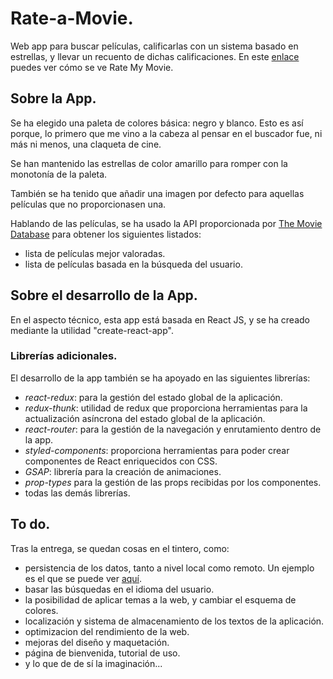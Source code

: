 # Rate-a-Movie.
Web app para buscar películas, calificarlas con un sistema basado en estrellas, y llevar un recuento de dichas calificaciones. En este [enlace](https://rate-a-movie.netlify.app) puedes ver cómo se ve Rate My Movie.

## Sobre la App.
Se ha elegido una paleta de colores básica: negro y blanco. Esto es así porque, lo primero que me vino a la cabeza al pensar en el buscador fue, ni más ni menos, una claqueta de cine.

Se han mantenido las estrellas de color amarillo para romper con la monotonía de la paleta.

También se ha tenido que añadir una imagen por defecto para aquellas películas que no proporcionasen una.

Hablando de las películas, se ha usado la API proporcionada por [The Movie Database](https://developers.themoviedb.org/3/getting-started/introduction) para obtener los siguientes listados:

- lista de películas mejor valoradas.
- lista de películas basada en la búsqueda del usuario.

## Sobre el desarrollo de la App.
En el aspecto técnico, esta app está basada en React JS, y se ha creado mediante la utilidad "create-react-app".

### Librerías adicionales.
El desarrollo de la app también se ha apoyado en las siguientes librerías:

- _react-redux_: para la gestión del estado global de la aplicación.
- _redux-thunk_: utilidad de redux que proporciona herramientas para la actualización asíncrona del estado global de la aplicación.
- _react-router_: para la gestión de la navegación y enrutamiento dentro de la app.
- _styled-components_: proporciona herramientas para poder crear componentes de React enriquecidos con CSS.
- _GSAP_: librería para la creación de animaciones.
- _prop-types_ para la gestión de las props recibidas por los componentes.
- todas las demás librerías.

## To do.
Tras la entrega, se quedan cosas en el tintero, como:
- persistencia de los datos, tanto a nivel local como remoto. Un ejemplo es el que se puede ver [aquí](https://dev.to/link2twenty/react-redux-and-localstorage-2lih).
- basar las búsquedas en el idioma del usuario.
- la posibilidad de aplicar temas a la web, y cambiar el esquema de colores.
- localización y sistema de almacenamiento de los textos de la aplicación.
- optimizacion del rendimiento de la web.
- mejoras del diseño y maquetación.
- página de bienvenida, tutorial de uso.
- y lo que de de sí la imaginación...
